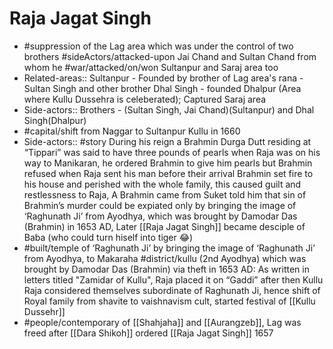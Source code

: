 # Raja Jagat Singh
* #suppression of the Lag area which was under the control of two brothers #sideActors/attacked-upon Jai Chand and Sultan Chand from whom he #war/attacked/on/won Sultanpur and Saraj area too
* Related-areas:: Sultanpur - Founded by brother of Lag area's rana - Sultan Singh and other brother Dhal Singh - founded Dhalpur (Area where Kullu Dussehra is celeberated); Captured Saraj area
* Side-actors:: Brothers - (Sultan Singh, Jai Chand)(Sultanpur) and Dhal Singh(Dhalpur)
* #capital/shift from Naggar to Sultanpur Kullu in 1660
* Side-actors:: #story During his reign a Brahmin Durga Dutt residing at “Tippari” was said to have three pounds of pearls when Raja was on his way to Manikaran, he ordered Brahmin to give him pearls but Brahmin refused when Raja sent his man before their arrival Brahmin set fire to his house and perished with the whole family, this caused guilt and restlessness to Raja, A Brahmin came from Suket told him that sin of Brahmin’s murder could be expiated only by bringing the image of ‘Raghunath Ji’ from Ayodhya, which was brought by Damodar Das (Brahmin) in 1653 AD, Later [[Raja Jagat Singh]] became desciple of Baba (who could turn hiself into tiger 😂)
* #built/temple of ‘Raghunath Ji’ by bringing the image of ‘Raghunath Ji’ from Ayodhya, to Makaraha #district/kullu (2nd Ayodhya) which was brought by Damodar Das (Brahmin) via theft in 1653 AD: As written in letters titled "Zamidar of Kullu", Raja placed it on “Gaddi” after then Kullu Raja considered themselves subordinate of Raghunath Ji, hence shift of Royal family from shavite to vaishnavism cult, started festival of [[Kullu Dussehr]]
* #people/contemporary of [[Shahjaha]] and [[Aurangzeb]], Lag was freed after [[Dara Shikoh]] ordered [[Raja Jagat Singh]] 1657